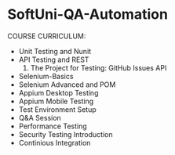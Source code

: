# SoftUni-QA-Automation

COURSE CURRICULUM:

 - Unit Testing and Nunit
 - API Testing and REST
    1.	The Project for Testing: GitHub Issues API
 - Selenium-Basics
 - Selenium Advanced and POM
 - Appium Desktop Testing
 - Appium Mobile Testing
 - Test Environment Setup
 - Q&A Session
 - Performance Testing
 - Security Testing Introduction
 - Continious Integration

